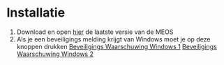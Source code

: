 # Installatie

1. Download en open [hier](github.com/DarkKillerXL/MEOS-App/releases/latest "Download pagina") de laatste versie van de MEOS
2. Als je een beveiligings melding krijgt van Windows moet je op deze knoppen drukken
[Beveiligings Waarschuwing Windows 1](warning%201.png) 
[Beveiligings Waarschuwing Windows 2](warning%202.png) 


